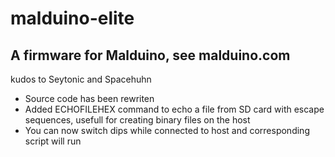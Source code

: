 # malduino-elite
## A firmware for Malduino, see malduino.com
kudos to Seytonic and Spacehuhn

- Source code has been rewriten
- Added ECHOFILEHEX command to echo a file from SD card with escape sequences, usefull for creating binary files on the host
- You can now switch dips while connected to host and corresponding script will run

